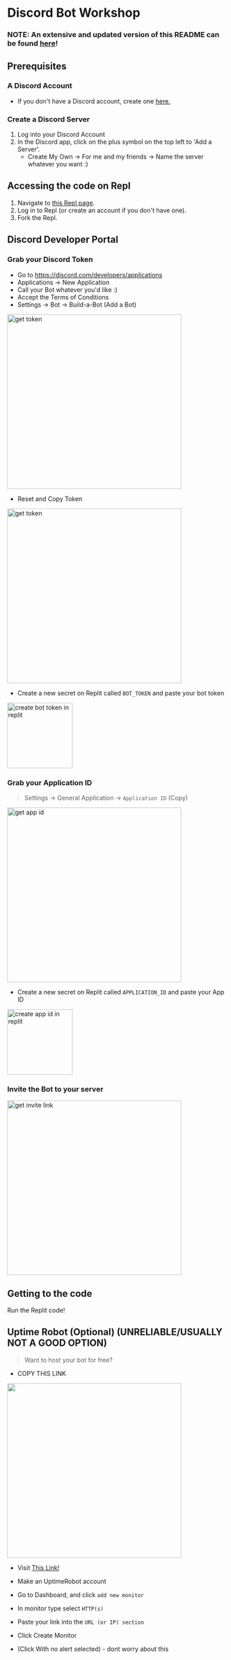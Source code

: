 # Discord Bot Workshop 
### NOTE: An extensive and updated version of this README can be found [here](https://puhack.horse/discord-bot-readme)!

## Prerequisites
### A Discord Account
- If you don't have a Discord account, create one [here.](https://discord.com/register)
### Create a Discord Server
1. Log into your Discord Account
2. In the Discord app, click on the plus symbol on the top left to 'Add a Server'.
    - Create My Own -> For me and my friends -> Name the server whatever you want :)

## Accessing the code on Repl
1. Navigate to [this Repl page](https://replit.com/@CygnusX/Purdue-Hackers-Discord-Bot-Workshop?v=1).
2. Log in to Repl (or create an account if you don't have one).
3. Fork the Repl.

## Discord Developer Portal
### Grab your Discord Token
- Go to https://discord.com/developers/applications
- Applications -> New Application
- Call your Bot whatever you'd like :)
- Accept the Terms of Conditions
- Settings -> Bot -> Build-a-Bot (Add a Bot)

<img src="https://cdn.discordapp.com/attachments/1032935015069253664/1033185393056682055/BotTokenWithNoToken.gif" alt="get token" width="400"/>

- Reset and Copy Token

<img src="https://cdn.discordapp.com/attachments/1032935015069253664/1033191231557222441/unknown.png" alt="get token" width="400"/>

- Create a new secret on Replit called `BOT_TOKEN` and paste your bot token 
 
<img src="https://cdn.discordapp.com/attachments/1032935015069253664/1033199782451236926/unknown.png" alt="create bot token in replit" width = "150"/>

### Grab your Application ID
> Settings -> General Application -> ```Application ID``` (Copy)

<img src="https://cdn.discordapp.com/attachments/1032935015069253664/1033192743964524665/get_app_id.png" alt="get app id" width="400"/>

- Create a new secret on Replit called `APPLICATION_ID` and paste your App ID

<img src="https://cdn.discordapp.com/attachments/1032935015069253664/1033203674723389501/unknown.png" alt="create app id in replit" width = "150"/>

### Invite the Bot to your server
<img src="https://cdn.discordapp.com/attachments/1032935015069253664/1033198151907147857/invite_to_server.gif" alt="get invite link" width="400"/>

## Getting to the code

Run the Replit code!

## Uptime Robot (Optional) (UNRELIABLE/USUALLY NOT A GOOD OPTION)
 > Want to host your bot for free?
  - COPY THIS LINK
  <img src="https://cdn.discordapp.com/attachments/1028469781420048394/1033209910860709938/Screen_Shot_2022-10-21_at_10.46.38_PM.png" width = 400/>
  
  - Visit [This Link!](https://uptimerobot.com/)
  
  - Make an UptimeRobot account
  
  - Go to Dashboard, and click `add new monitor`
  
  - In monitor type select `HTTP(s)`
  
  - Paste your link into the `URL (or IP) section`
  
  - Click Create Monitor
  
  - (Click With no alert selected) - dont worry about this
